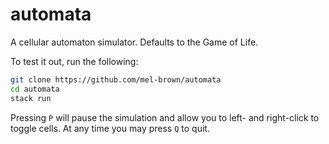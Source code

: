 # automata

A cellular automaton simulator. Defaults to the Game of Life.

To test it out, run the following:

```bash
git clone https://github.com/mel-brown/automata
cd automata
stack run
```

Pressing `P` will pause the simulation and allow you to left- and right-click to toggle cells. At any time you may press `Q` to quit.